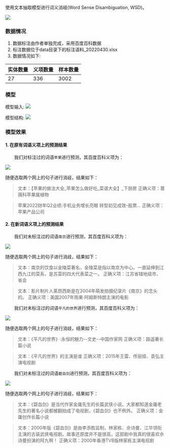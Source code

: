 使用文本抽取模型进行词义消岐(Word Sense Disambiguation, WSD)。

![](https://img-blog.csdnimg.cn/3529bf68eab047b2839e9af4cf38bc98.png#pic_center)

### 数据情况

1. 数据标注由作者单独完成，采用百度百科数据
2. 标注数据位于data目录下的标注语料_20220430.xlsx
3. 数据情况如下:

| 实体数量|义项数量|样本数量|
|------|--|---|
|27|336|3002|

### 模型

模型输入:
![](https://img-blog.csdnimg.cn/70b2081350fe4b49b2853509b209b6bd.png#pic_center)

模型结构:
![](https://img-blog.csdnimg.cn/cf5c79fb5cdf413ba1179148d0840677.png#pic_center)

### 模型效果

#### 1. 在原有词语义项上的预测结果
&emsp;&emsp;我们对标注过的词语`苹果`进行预测，其百度百科义项为：

![](https://img-blog.csdnimg.cn/fc125b0f34f74895a075fed62dff018f.png#pic_center)

随便选取两个网上的句子进行消歧，结果如下：

>文本：【苹果的做法大全_苹果怎么做好吃_菜谱大全】_下厨房
> 正确义项：蔷薇科苹果属植物
   
> 苹果2022财年Q2业绩:手机业务增长亮眼 转型初见成效-股票...
> 正确义项：苹果产品公司

#### 2. 在新词语义项上的预测结果
&emsp;&emsp;我们对未标注过的词语`南京`进行预测，其百度百科义项为：

![](https://img-blog.csdnimg.cn/d5eebd7b8ebb4f36bc9118c44847a057.png#pic_center)

随便选取两个网上的句子进行消歧，结果如下：

>文本：南京的饮食以金陵菜著名，金陵菜是指以南京为中心，一直延伸到江西九江的菜系，是苏菜的四大代表菜之一。
> 正确义项：江苏省辖地级市、省会
   
> 文本：影片制片人莱昂西斯是在2004年萌发拍摄纪录片《南京》的念头的。
> 正确义项：美国2007年雨果·阿姆斯特朗主演的电影

&emsp;&emsp;我们对未标注过的词语`平凡的世界`进行预测，其百度百科义项为：

![](https://img-blog.csdnimg.cn/5a700c6edfeb4bfe97d7e41666f5e145.png#pic_center)

随便选取两个网上的句子进行消歧，结果如下：

>文本：《平凡的世界》:永恒的魅力--文史--中国作家网
> 正确义项：路遥著长篇小说
   
> 文本：《平凡的世界》的主演是谁
> 正确义项：2015年王雷、佟丽娅、袁弘主演电视剧

&emsp;&emsp;我们对未标注过的词语`碧血剑`进行预测，其百度百科义项为：

![](https://img-blog.csdnimg.cn/1c0c470b95134002a199d4a645a8841f.png#pic_center)

随便选取两个网上的句子进行消歧，结果如下：

>文本：《碧血剑》是当代作家金庸先生的长篇武侠小说。大家都知道金庸老先生的著名小说都被翻拍成了电视剧，《碧血剑》也不例外。
> 正确义项：金庸创作长篇小说
   
> 文本：2000年版《碧血剑》是由李添胜监制，林家栋、佘诗曼、江华领衔主演的古装武侠电视剧。故事还原度并不是很高，这部剧中我真的很喜欢佘诗曼扮演的阿九啊！
> 正确义项：2000年香港TVB版林家栋主演电视剧
